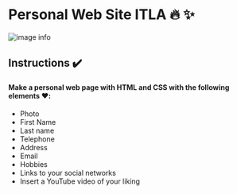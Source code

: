 # Personal Web Site ITLA 🔥 ✨ 

![image info](https://ibb.co/svrcNjH)

## Instructions ✔️

#### Make a personal web page with HTML and CSS with the following elements ❤️:
- Photo
- First Name
- Last name
- Telephone
- Address
- Email
- Hobbies
- Links to your social networks
- Insert a YouTube video of your liking 
